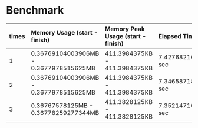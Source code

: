 # Benchmark
| times | Memory Usage (start - finish) | Memory Peak Usage (start - finish) | Elapsed Time |
| :--- | :--- | :--- | :--- |
| 1 | 0.36769104003906MB - 0.3677978515625MB | 411.3984375KB - 411.3984375KB | 7.4276821613312 sec |
| 2 | 0.36769104003906MB - 0.3677978515625MB | 411.3984375KB - 411.3984375KB | 7.3465871810913 sec |
| 3 | 0.36767578125MB - 0.36778259277344MB | 411.3828125KB - 411.3828125KB | 7.352147102356 sec |
